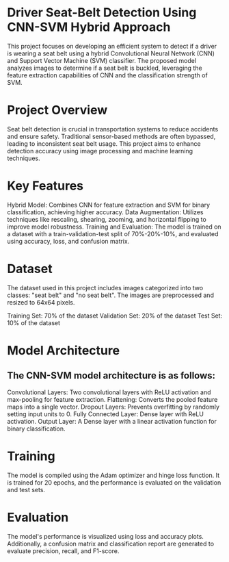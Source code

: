 # Driver Seat-Belt Detection Using CNN-SVM Hybrid Approach

This project focuses on developing an efficient system to detect if a driver is wearing a seat belt using a hybrid Convolutional Neural Network (CNN) and Support Vector Machine (SVM) classifier. The proposed model analyzes images to determine if a seat belt is buckled, leveraging the feature extraction capabilities of CNN and the classification strength of SVM.


# Project Overview
Seat belt detection is crucial in transportation systems to reduce accidents and ensure safety. Traditional sensor-based methods are often bypassed, leading to inconsistent seat belt usage. This project aims to enhance detection accuracy using image processing and machine learning techniques.

# Key Features
Hybrid Model: Combines CNN for feature extraction and SVM for binary classification, achieving higher accuracy.
Data Augmentation: Utilizes techniques like rescaling, shearing, zooming, and horizontal flipping to improve model robustness.
Training and Evaluation: The model is trained on a dataset with a train-validation-test split of 70%-20%-10%, and evaluated using accuracy, loss, and confusion matrix.

# Dataset
The dataset used in this project includes images categorized into two classes: "seat belt" and "no seat belt". The images are preprocessed and resized to 64x64 pixels.

Training Set: 70% of the dataset
Validation Set: 20% of the dataset
Test Set: 10% of the dataset
# Model Architecture
## The CNN-SVM model architecture is as follows:
Convolutional Layers: Two convolutional layers with ReLU activation and max-pooling for feature extraction.
Flattening: Converts the pooled feature maps into a single vector.
Dropout Layers: Prevents overfitting by randomly setting input units to 0.
Fully Connected Layer: Dense layer with ReLU activation.
Output Layer: A Dense layer with a linear activation function for binary classification.

# Training
The model is compiled using the Adam optimizer and hinge loss function. It is trained for 20 epochs, and the performance is evaluated on the validation and test sets.
# Evaluation
The model's performance is visualized using loss and accuracy plots. Additionally, a confusion matrix and classification report are generated to evaluate precision, recall, and F1-score.
